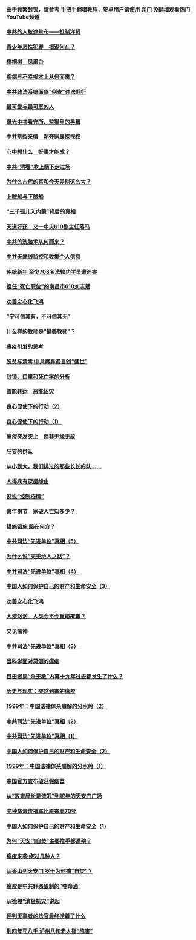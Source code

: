 #### 由于频繁封锁，请参考 [手把手翻墙教程](https://github.com/gfw-breaker/guides/wiki/)，安卓用户请使用 [网门](https://github.com/gfw-breaker/nogfw/blob/master/dl.md?t=03282300) 免翻墙观看热门YouTube频道 

#### [中共的人权遮羞布——抵制洋货](../pages/19/422656.md?t=03282300) 

#### [青少年恶性犯罪　根源何在？](../pages/19/422449.md?t=03282300) 

#### [梧桐树　凤凰台](../pages/19/422442.md?t=03282300) 

#### [疾病与不幸根本上从何而来？](../pages/19/422438.md?t=03282300) 

#### [中共政法系统面临“倒查”违法罪行](../pages/19/422497.md?t=03282300) 

#### [最可爱与最可恶的人](../pages/19/422448.md?t=03282300) 

#### [曝光中共看守所、监狱里的黑幕](../pages/19/422390.md?t=03282300) 

#### [中共割裂亲情　剥夺家属探视权](../pages/19/422364.md?t=03282300) 

#### [心中想什么　好事才能成？](../pages/19/422318.md?t=03282300) 

#### [中共“清零”欺上瞒下走过场](../pages/19/422306.md?t=03282300) 

#### [为什么古代的官和今天差别这么大？](../pages/19/422228.md?t=03282300) 

#### [上贼船与下贼船](../pages/19/422276.md?t=03282300) 

#### [“三千孤儿入内蒙”背后的真相](../pages/19/422229.md?t=03282300) 

#### [天道好还　又一中央610副主任落马](../pages/19/422155.md?t=03282300) 

#### [中共的洗脑术从何而来？](../pages/19/422154.md?t=03282300) 

#### [中共无底线监控和收集个人信息](../pages/19/422039.md?t=03282300) 

#### [传统新年 至少708名法轮功学员遭迫害](../pages/19/421946.md?t=03282300) 

#### [担任“死亡职位”的南昌市610刘志斌](../pages/19/421957.md?t=03282300) 

#### [劝善之心化飞鸿](../pages/19/421164.md?t=03282300) 

#### [“宁可信其有，不可信其无”](../pages/19/421691.md?t=03282300) 

#### [什么样的教师是“最美教师”？](../pages/19/421755.md?t=03282300) 

#### [瘟疫引发的思考](../pages/19/421594.md?t=03282300) 

#### [脱贫与清零 中共再靠谎言创“盛世”](../pages/19/421590.md?t=03282300) 

#### [封锁、口罩和死亡率的分析](../pages/19/421495.md?t=03282300) 

#### [善能转运　恶能招灾](../pages/19/421334.md?t=03282300) 

#### [良心促使下的行动（2）](../pages/19/421361.md?t=03282300) 

#### [良心促使下的行动（1）](../pages/19/421302.md?t=03282300) 

#### [瘟疫突发突止　但非无缘无故](../pages/19/421281.md?t=03282300) 

#### [狂妄的供认](../pages/19/421199.md?t=03282300) 

#### [从小到大，我们排过的那些长长的队……](../pages/19/421243.md?t=03282300) 

#### [人得病有深层缘由](../pages/19/420864.md?t=03282300) 

#### [说说“控制疫情”](../pages/19/420831.md?t=03282300) 

#### [离年傍节　家破人亡知多少？](../pages/19/420563.md?t=03282300) 

#### [措施错施  路在何方？](../pages/19/420076.md?t=03282300) 

#### [中共司法“先进单位”真相（5）](../pages/19/419453.md?t=03282300) 

#### [为什么说“天无绝人之路”？](../pages/19/419618.md?t=03282300) 

#### [中共司法“先进单位”真相（4）](../pages/19/419452.md?t=03282300) 

#### [中国人如何保护自己的财产和生命安全（3）](../pages/19/419405.md?t=03282300) 

#### [劝善之心化飞鸿](../pages/19/418758.md?t=03282300) 

#### [大疫汹汹　人类会不会重蹈覆辙？](../pages/19/419691.md?t=03282300) 

#### [又见瘟神](../pages/19/419225.md?t=03282300) 

#### [中共司法“先进单位”真相（3）](../pages/19/419451.md?t=03282300) 

#### [当科学面对莫测的瘟疫](../pages/19/419625.md?t=03282300) 

#### [目击者揭“杀无赦”内幕十九年过去都发生了什么？](../pages/19/419617.md?t=03282300) 

#### [历史与现实：突然到来的瘟疫](../pages/19/419619.md?t=03282300) 

#### [1999年：中国法律体系崩解的分水岭（2）](../pages/19/419455.md?t=03282300) 

#### [中共司法“先进单位”真相（2）](../pages/19/419450.md?t=03282300) 

#### [中共司法“先进单位”真相（1）](../pages/19/419449.md?t=03282300) 

#### [中国人如何保护自己的财产和生命安全（2）](../pages/19/419404.md?t=03282300) 

#### [1999年：中国法律体系崩解的分水岭（1）](../pages/19/419454.md?t=03282300) 

#### [中国官方宣布破获假疫苗](../pages/19/419504.md?t=03282300) 

#### [从“教育局长是流氓”到蛇年的天安门广场](../pages/19/419470.md?t=03282300) 

#### [变种病毒传播率比原来高70％](../pages/19/419456.md?t=03282300) 

#### [中国人如何保护自己的财产和生命安全（1）](../pages/19/419403.md?t=03282300) 

#### [为何“天安门自焚”主要推手都遭殃？](../pages/19/419348.md?t=03282300) 

#### [瘟疫来袭 绕过几种人？](../pages/19/419349.md?t=03282300) 

#### [从香山到天安门 罗干为何搞“自焚”？](../pages/19/419270.md?t=03282300) 

#### [瘟疫是中共罪恶酿制的“夺命酒”](../pages/19/419223.md?t=03282300) 

#### [从徐栩“消极抗灾”说起](../pages/19/419224.md?t=03282300) 

#### [诬判无辜者的法官最终捞着了什么](../pages/19/419268.md?t=03282300) 

#### [刑四年罚八千 泸州八旬老人指“陷害”](../pages/19/419232.md?t=03282300) 

